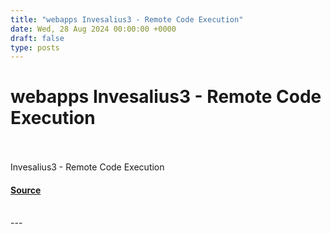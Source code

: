 ```yaml
---
title: "webapps Invesalius3 - Remote Code Execution"
date: Wed, 28 Aug 2024 00:00:00 +0000
draft: false
type: posts
---
```

# webapps Invesalius3 - Remote Code Execution

<br/>

<br/>
Invesalius3 - Remote Code Execution

#### [Source](https://www.exploit-db.com/exploits/52076)

<br/>
---
